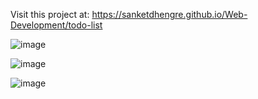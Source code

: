 Visit this project at: https://sanketdhengre.github.io/Web-Development/todo-list

![image](https://github.com/SanketDhengre/Web-Development/assets/83276393/61afa139-8d8e-4534-9a92-3cc5d5864e1b)

![image](https://github.com/SanketDhengre/Web-Development/assets/83276393/718766d4-2eca-4401-a587-1224ee674672)

![image](https://github.com/SanketDhengre/Web-Development/assets/83276393/6b539b4d-30a3-4080-9328-eeb03f3ceba8)

